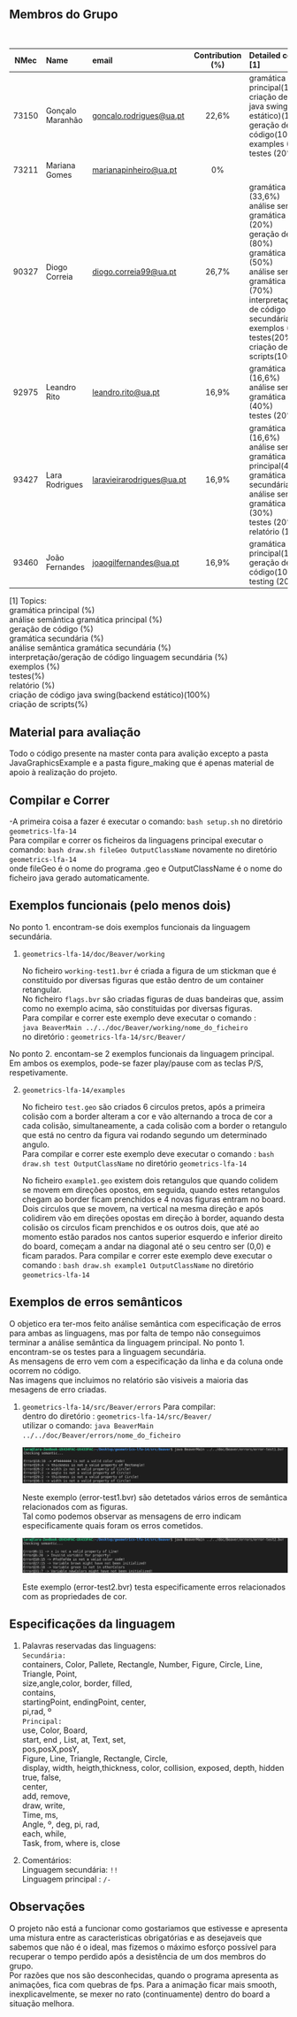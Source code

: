 ## Membros do Grupo
&nbsp;

| NMec | Name | email | Contribution (%) | Detailed contribution [1]
|:-:|:--|:--|:-:|:--|
| 73150 | Gonçalo Maranhão | goncalo.rodrigues@ua.pt | 22,6% | gramática principal(16,6%)<br> criação de código java swing(backend estático)(100%)<br>geração de código(10%)<br>examples (50%)<br>testes (20%)|
| 73211 | Mariana Gomes | marianapinheiro@ua.pt | 0% | |
| 90327 | Diogo Correia | diogo.correia99@ua.pt | 26,7% |gramática principal (33,6%)<br> análise semântica gramática principal (20%)<br> geração de código (80%)<br> gramática secundária (50%)<br> análise semântica gramática secundária (70%)<br>interpretação/geração de código linguagem secundária (100%)<br>exemplos (50%)<br>testes(20%)<br>criação de scripts(100%)|
| 92975 | Leandro Rito | leandro.rito@ua.pt | 16,9% | gramática principal (16,6%)<br>análise semântica gramática principal (40%)<br>testes (20%)|
| 93427 | Lara Rodrigues| laravieirarodrigues@ua.pt | 16,9% | gramática principal (16,6%)<br>análise semântica gramática principal(40%)<br>gramática secundária(50%) <br> análise semântica gramática secundária (30%)<br>testes (20%)<br>relatório (100%) |
| 93460 | João Fernandes | joaogilfernandes@ua.pt | 16,9% | gramática principal(16,6%)<br>geração de código(10%)<br>testing (20%)|


[1] Topics:<br>
   gramática principal (%)<br> análise semântica gramática principal (%)<br> geração de código (%)<br> gramática secundária (%)<br> análise semântica gramática secundária (%)<br>interpretação/geração de código linguagem secundária (%)<br>exemplos (%)<br>testes(%)<br>relatório (%)<br> criação de código java swing(backend estático)(100%)<br>criação de scripts(%)


## Material para avaliação

Todo o código presente na master conta para avalição excepto a pasta JavaGraphicsExample e a pasta figure_making que é apenas material de apoio à realização do projeto.

## Compilar e Correr

   -A primeira coisa a fazer é executar o comando: `bash setup.sh` no diretório `geometrics-lfa-14`<br>
    Para compilar e correr os ficheiros da linguagens principal executar o comando: `bash draw.sh fileGeo OutputClassName` novamente no diretório `geometrics-lfa-14`<br>
    onde fileGeo é o nome do programa .geo e OutputClassName é o nome do ficheiro java gerado automaticamente.


## Exemplos funcionais (pelo menos dois)

No ponto 1. encontram-se dois exemplos funcionais da linguagem secundária.

1. `geometrics-lfa-14/doc/Beaver/working`

    No ficheiro `working-test1.bvr` é criada a figura de um stickman que é constituido por diversas figuras que estão dentro de um container retangular.<br>
    No ficheiro `flags.bvr` são criadas figuras de duas bandeiras que, assim como no exemplo acima, são constituidas por diversas figuras.<br>
    Para compilar e correr este exemplo deve executar o comando :<br> `java BeaverMain ../../doc/Beaver/working/nome_do_ficheiro` <br> 
    no diretório : `geometrics-lfa-14/src/Beaver/`

No ponto 2. encontam-se 2 exemplos funcionais da linguagem principal. Em ambos os exemplos, pode-se fazer play/pause com as teclas P/S, respetivamente. 

2. `geometrics-lfa-14/examples`

    No ficheiro `test.geo` são criados 6 circulos pretos, após a primeira colisão com a border alteram a cor e vão alternando a troca de cor a cada colisão, simultaneamente, a cada colisão com a border o retangulo que está no centro da figura vai rodando segundo um determinado angulo.<br>
    Para compilar e correr este exemplo deve executar o comando : `bash draw.sh test OutputClassName` no diretório `geometrics-lfa-14`<br>

    No ficheiro `example1.geo` existem dois retangulos que quando colidem se movem em direções opostos, em seguida, quando estes retangulos chegam ao border ficam prenchidos e 4 novas figuras entram no board. Dois circulos que se movem, na vertical na mesma direção e após colidirem vão em direções opostas em direção à border, aquando desta colisão os circulos ficam prenchidos e os outros dois, que até ao momento estão parados nos cantos superior esquerdo e inferior direito do board, começam a andar na diagonal até o seu centro ser (0,0) e ficam parados.
    Para compilar e correr este exemplo deve executar o comando : `bash draw.sh example1 OutputClassName` no diretório `geometrics-lfa-14`<br>


## Exemplos de erros semânticos

O objetico era ter-mos feito análise semântica com especificação de erros para ambas as linguagens, mas por falta de tempo não conseguimos terminar a análise semântica da linguagem principal. No ponto 1. encontram-se os testes para a linguagem secundária.<br>
As mensagens de erro vem com a especificação da linha e da coluna onde ocorrem no código.<br>
Nas imagens que incluimos no relatório são visiveis a maioria das mesagens de erro criadas.<br>

1. `geometrics-lfa-14/src/Beaver/errors`
    Para compilar:<br>
    dentro do diretório : `geometrics-lfa-14/src/Beaver/`<br>
    utilizar o comando: `java BeaverMain ../../doc/Beaver/errors/nome_do_ficheiro`

    ![title](images/test1.png)

    Neste exemplo (error-test1.bvr) são detetados vários erros de semântica relacionados com as figuras.<br>
    Tal como podemos observar as mensagens de erro indicam especificamente quais foram os erros cometidos.<br>

    ![title](images/test2.png)
     
    Este exemplo (error-test2.bvr) testa especificamente erros relacionados com as propriedades de cor. <br>


## Especificações da linguagem 

1. Palavras reservadas das linguagens:<br>
`Secundária:`<br>
containers, Color, Pallete, Rectangle, Number, Figure, Circle, Line, Triangle, Point, <br>
size,angle,color, border, filled,<br>
contains,<br>
startingPoint, endingPoint, center,<br>
pi,rad, º <br>
`Principal:` <br> 
use, Color, Board,<br> 
start, end , List, at, Text, set,<br> 
pos,posX,posY,<br> 
Figure, Line, Triangle, Rectangle, Circle, <br> 
display, width, heigth,thickness, color, collision, exposed, depth, hidden<br> 
true, false,<br> 
center,<br> 
add, remove, <br> 
draw, write,<br> 
Time, ms, <br> 
Angle, º, deg, pi, rad, <br> 
each, while,<br> 
Task, from, where is, close <br> 

2. Comentários:<br>
Linguagem secundária: `!!`<br>
Linguagem principal : `/-` <br>

## Observações
O projeto não está a funcionar como gostariamos que estivesse e apresenta uma mistura entre as caracteristicas obrigatórias e as desejaveis que sabemos que não é o ideal, mas fizemos o máximo esforço possível para recuperar o tempo perdido após a desistência de um dos membros do grupo.<br>
Por razões que nos são desconhecidas, quando o programa apresenta as animações, fica com quebras de fps. Para a animação ficar mais smooth, inexplicavelmente, se mexer no rato (continuamente) dentro do board a situação melhora.

